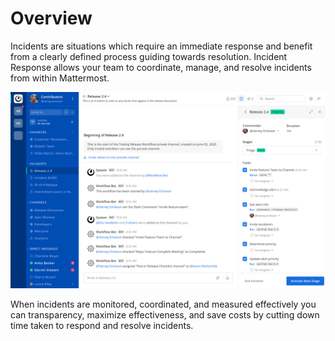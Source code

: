 # Overview

Incidents are situations which require an immediate response and benefit from a clearly defined process guiding towards resolution. Incident Response allows your team to coordinate, manage, and resolve incidents from within Mattermost.

![Incident Response plugin screenshot](assets/center_channel.png)

When incidents are monitored, coordinated, and measured effectively you can transparency, maximize effectiveness, and save costs by cutting down time taken to respond and resolve incidents.
